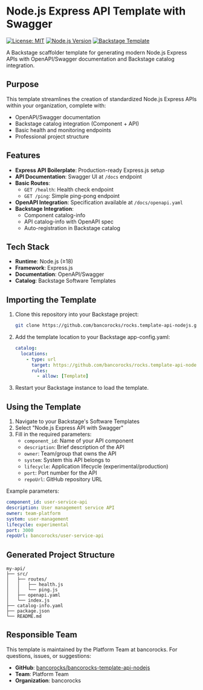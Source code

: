 # Node.js Express API Template with Swagger

[![License: MIT](https://img.shields.io/badge/License-MIT-yellow.svg)](https://opensource.org/licenses/MIT)
[![Node.js Version](https://img.shields.io/badge/node-%3E%3D18-brightgreen)](https://nodejs.org)
[![Backstage Template](https://img.shields.io/badge/Backstage-Template-blueviolet)](https://backstage.io/docs/features/software-templates/writing-templates)

A Backstage scaffolder template for generating modern Node.js Express APIs with OpenAPI/Swagger documentation and Backstage catalog integration.

## Purpose

This template streamlines the creation of standardized Node.js Express APIs within your organization, complete with:
- OpenAPI/Swagger documentation
- Backstage catalog integration (Component + API)
- Basic health and monitoring endpoints
- Professional project structure

## Features

- **Express API Boilerplate**: Production-ready Express.js setup
- **API Documentation**: Swagger UI at `/docs` endpoint
- **Basic Routes**:
  - `GET /health`: Health check endpoint
  - `GET /ping`: Simple ping-pong endpoint
- **OpenAPI Integration**: Specification available at `/docs/openapi.yaml`
- **Backstage Integration**: 
  - Component catalog-info
  - API catalog-info with OpenAPI spec
  - Auto-registration in Backstage catalog

## Tech Stack

- **Runtime**: Node.js (≥18)
- **Framework**: Express.js
- **Documentation**: OpenAPI/Swagger
- **Catalog**: Backstage Software Templates

## Importing the Template

1. Clone this repository into your Backstage project:
   ```bash
   git clone https://github.com/bancorocks/rocks.template-api-nodejs.git
   ```

2. Add the template location to your Backstage app-config.yaml:
   ```yaml
   catalog:
     locations:
       - type: url
         target: https://github.com/bancorocks/rocks.template-api-nodejs/blob/main/template.yaml
         rules:
           - allow: [Template]
   ```

3. Restart your Backstage instance to load the template.

## Using the Template

1. Navigate to your Backstage's Software Templates
2. Select "Node.js Express API with Swagger"
3. Fill in the required parameters:
   - `component_id`: Name of your API component
   - `description`: Brief description of the API
   - `owner`: Team/group that owns the API
   - `system`: System this API belongs to
   - `lifecycle`: Application lifecycle (experimental/production)
   - `port`: Port number for the API
   - `repoUrl`: GitHub repository URL

Example parameters:
```yaml
component_id: user-service-api
description: User management service API
owner: team-platform
system: user-management
lifecycle: experimental
port: 3000
repoUrl: bancorocks/user-service-api
```

## Generated Project Structure

```
my-api/
├── src/
│   ├── routes/
│   │   ├── health.js
│   │   └── ping.js
│   ├── openapi.yaml
│   └── index.js
├── catalog-info.yaml
├── package.json
└── README.md
```

## Responsible Team

This template is maintained by the Platform Team at bancorocks. For questions, issues, or suggestions:

- **GitHub**: [bancorocks/bancorocks-template-api-nodejs](https://github.com/bancorocks/bancorocks-template-api-nodejs)
- **Team**: Platform Team
- **Organization**: bancorocks
